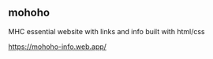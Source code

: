 ## mohoho
MHC essential website with links and info built with html/css

https://mohoho-info.web.app/
